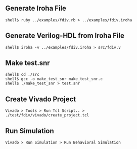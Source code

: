 
## Generate Iroha File 

```
shell$ ruby ../examples/fdiv.rb > ../examples/fdiv.iroha
```

## Generate Verilog-HDL from Iroha File

```
shell$ iroha -v ../examples/fdiv.iroha > src/fdiv.v
```

## Make test.snr

```
shell$ cd ./src
shell$ gcc -o make_test_snr make_test_snr.c
shell$ ./make_test_snr > test.snr
```

## Create Vivado Project

```
Vivado > Tools > Run Tcl Script.. > ./test/fdiv/vivado/create_project.tcl
```

## Run Simulation

```
Vivado > Run Simulation > Run Behavioral Simulation
```
